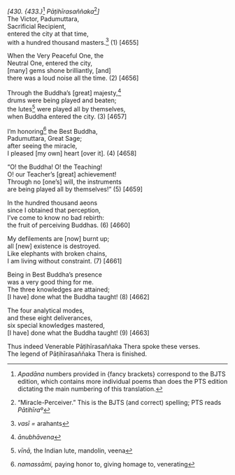 *\[430. {433.}*[^1] *Pāṭihīrasaññaka*[^2]*\]*  
The Victor, Padumuttara,  
Sacrificial Recipient,  
entered the city at that time,  
with a hundred thousand masters.[^3] (1) \[4655\]

When the Very Peaceful One, the  
Neutral One, entered the city,  
\[many\] gems shone brilliantly, \[and\]  
there was a loud noise all the time. (2) \[4656\]

Through the Buddha’s \[great\] majesty,[^4]  
drums were being played and beaten;  
the lutes[^5] were played all by themselves,  
when Buddha entered the city. (3) \[4657\]

I’m honoring[^6] the Best Buddha,  
Padumuttara, Great Sage;  
after seeing the miracle,  
I pleased \[my own\] heart \[over it\]. (4) \[4658\]

“O! the Buddha! O! the Teaching!  
O! our Teacher’s \[great\] achievement!  
Through no \[one’s\] will, the instruments  
are being played all by themselves!” (5) \[4659\]

In the hundred thousand aeons  
since I obtained that perception,  
I’ve come to know no bad rebirth:  
the fruit of perceiving Buddhas. (6) \[4660\]

My defilements are \[now\] burnt up;  
all \[new\] existence is destroyed.  
Like elephants with broken chains,  
I am living without constraint. (7) \[4661\]

Being in Best Buddha’s presence  
was a very good thing for me.  
The three knowledges are attained;  
\[I have\] done what the Buddha taught! (8) \[4662\]

The four analytical modes,  
and these eight deliverances,  
six special knowledges mastered,  
\[I have\] done what the Buddha taught! (9) \[4663\]

Thus indeed Venerable Pāṭihīrasaññaka Thera spoke these verses.  
The legend of Pāṭihīrasaññaka Thera is finished.

[^1]: *Apadāna* numbers provided in {fancy brackets} correspond to the
    BJTS edition, which contains more individual poems than does the PTS
    edition dictating the main numbering of this translation.

[^2]: “Miracle-Perceiver.” This is the BJTS (and correct) spelling; PTS
    reads *Pātihīraº*

[^3]: *vasī =* arahants

[^4]: *ānubhāvena*

[^5]: *vīnā,* the Indian lute, mandolin, veena

[^6]: *namassāmi,* paying honor to, giving homage to, venerating
